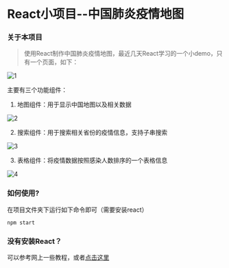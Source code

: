 # React小项目--中国肺炎疫情地图

### 关于本项目

> 使用React制作中国肺炎疫情地图，最近几天React学习的一个小demo，只有一个页面，如下：

![1](https://github.com/AgentGuo/ReactProject_China_COVID_19_map/tree/master/images/react_china_map.png)

主要有三个功能组件：

1. 地图组件：用于显示中国地图以及相关数据

![2](https://github.com/AgentGuo/ReactProject_China_COVID_19_map/tree/master/images/1.png)

2. 搜索组件：用于搜索相关省份的疫情信息，支持子串搜索

![3](https://github.com/AgentGuo/ReactProject_China_COVID_19_map/tree/master/images/2.png)

3. 表格组件：将疫情数据按照感染人数排序的一个表格信息

![4](https://github.com/AgentGuo/ReactProject_China_COVID_19_map/tree/master/images/3.png)

### 如何使用?

在项目文件夹下运行如下命令即可（需要安装react）

~~~
npm start
~~~

### 没有安装React？

可以参考网上一些教程，或者[点击这里](https://blog.csdn.net/weixin_44338712/article/details/108755086)



